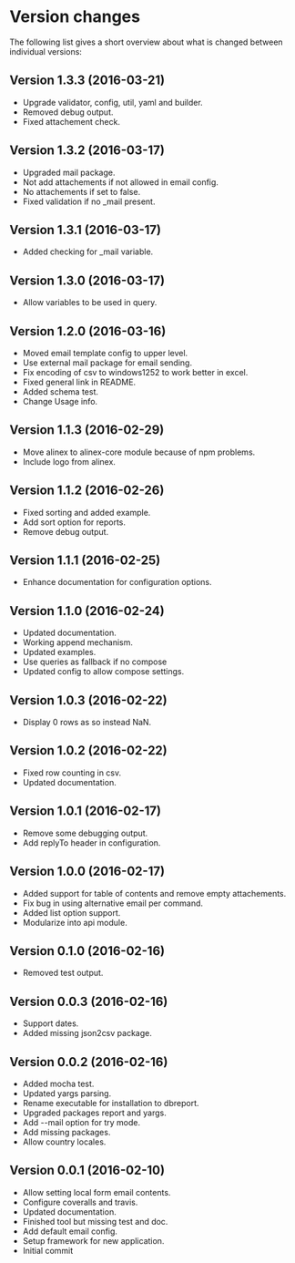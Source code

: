 Version changes
=================================================

The following list gives a short overview about what is changed between
individual versions:

Version 1.3.3 (2016-03-21)
-------------------------------------------------
- Upgrade validator, config, util, yaml and builder.
- Removed debug output.
- Fixed attachement check.

Version 1.3.2 (2016-03-17)
-------------------------------------------------
- Upgraded mail package.
- Not add attachements if not allowed in email config.
- No attachements if set to false.
- Fixed validation if no _mail present.

Version 1.3.1 (2016-03-17)
-------------------------------------------------
- Added checking for _mail variable.

Version 1.3.0 (2016-03-17)
-------------------------------------------------
- Allow variables to be used in query.

Version 1.2.0 (2016-03-16)
-------------------------------------------------
- Moved email template config to upper level.
- Use external mail package for email sending.
- Fix encoding of csv to windows1252 to work better in excel.
- Fixed general link in README.
- Added schema test.
- Change Usage info.

Version 1.1.3 (2016-02-29)
-------------------------------------------------
- Move alinex to alinex-core module because of npm problems.
- Include logo from alinex.

Version 1.1.2 (2016-02-26)
-------------------------------------------------
- Fixed sorting and added example.
- Add sort option for reports.
- Remove debug output.

Version 1.1.1 (2016-02-25)
-------------------------------------------------
- Enhance documentation for configuration options.

Version 1.1.0 (2016-02-24)
-------------------------------------------------
- Updated documentation.
- Working append mechanism.
- Updated examples.
- Use queries as fallback if no compose
- Updated config to allow compose settings.

Version 1.0.3 (2016-02-22)
-------------------------------------------------
- Display 0 rows as so instead NaN.

Version 1.0.2 (2016-02-22)
-------------------------------------------------
- Fixed row counting in csv.
- Updated documentation.

Version 1.0.1 (2016-02-17)
-------------------------------------------------
- Remove some debugging output.
- Add replyTo header in configuration.

Version 1.0.0 (2016-02-17)
-------------------------------------------------
- Added support for table of contents and remove empty attachements.
- Fix bug in using alternative email per command.
- Added list option support.
- Modularize into api module.

Version 0.1.0 (2016-02-16)
-------------------------------------------------
- Removed test output.

Version 0.0.3 (2016-02-16)
-------------------------------------------------
- Support dates.
- Added missing json2csv package.

Version 0.0.2 (2016-02-16)
-------------------------------------------------
- Added mocha test.
- Updated yargs parsing.
- Rename executable for installation to dbreport.
- Upgraded packages report and yargs.
- Add --mail option for try mode.
- Add missing packages.
- Allow country locales.

Version 0.0.1 (2016-02-10)
-------------------------------------------------
- Allow setting local form email contents.
- Configure coveralls and travis.
- Updated documentation.
- Finished tool but missing test and doc.
- Add default email config.
- Setup framework for new application.
- Initial commit

